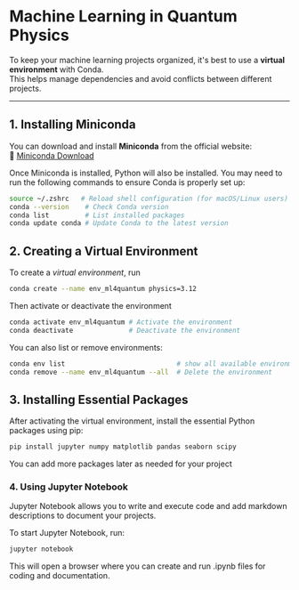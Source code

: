 # Machine Learning in Quantum Physics

To keep your machine learning projects organized, it's best to use a **virtual environment** with Conda.  
This helps manage dependencies and avoid conflicts between different projects.

---

## **1. Installing Miniconda**
You can download and install **Miniconda** from the official website:  
🔗 [Miniconda Download](https://docs.anaconda.com/miniconda/)

Once Miniconda is installed, Python will also be installed. You may need to run the following commands to ensure Conda is properly set up:

```bash
source ~/.zshrc   # Reload shell configuration (for macOS/Linux users)
conda --version    # Check Conda version
conda list         # List installed packages
conda update conda # Update Conda to the latest version
```

## **2. Creating a Virtual Environment**
To create a *virtual environment*, run
```bash
conda create --name env_ml4quantum physics=3.12
```
Then activate or deactivate the environment
```bash
conda activate env_ml4quantum # Activate the environment
conda deactivate              # Deactivate the environment
```
You can also list or remove environments:
```bash
conda env list                            # show all available environment
conda remove --name env_ml4quantum --all  # Delete the environment
```

## **3. Installing Essential Packages**
After activating the virtual environment, install the essential Python packages using pip:
```bash
pip install jupyter numpy matplotlib pandas seaborn scipy
```
You can add more packages later as needed for your project

### **4. Using Jupyter Notebook**

Jupyter Notebook allows you to write and execute code and add markdown descriptions to document your projects.

To start Jupyter Notebook, run:
```bash
jupyter notebook
```
This will open a browser where you can create and run .ipynb files for coding and documentation.
